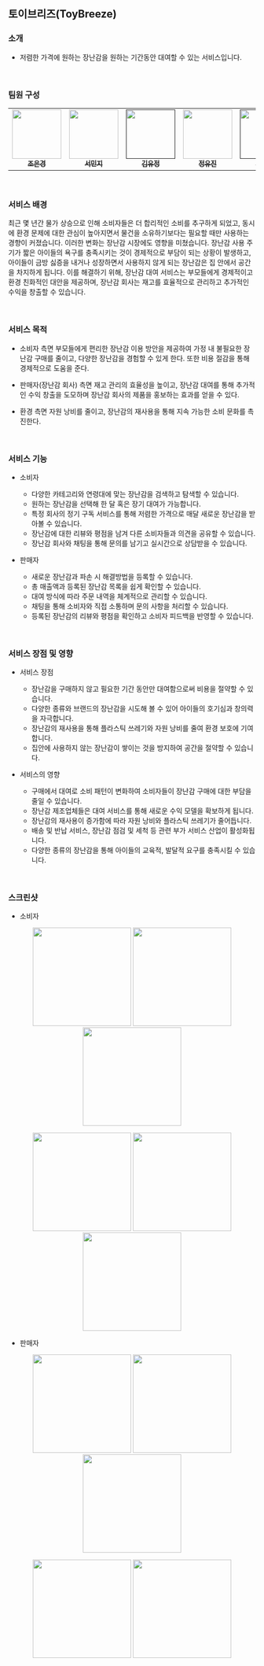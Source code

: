 ## 토이브리즈(ToyBreeze)

### 소개
- 저렴한 가격에 원하는 장난감을 원하는 기간동안 대여할 수 있는 서비스입니다. 

<br>

### 팀원 구성
<table>
  <tbody>
    <tr>
      <td align="center"><a href="https://github.com/eungyeong12"><img src="https://avatars.githubusercontent.com/u/108224432?v=4" width="100px;" alt=""/><br /><sub><b>조은경 </b></sub></a><br /></td>
      <td align="center"><a href="https://github.com/MinjiSeo16"><img src="https://avatars.githubusercontent.com/u/151079127?v=4" width="100px;" alt=""/><br /><sub><b>서민지 </b></sub></a><br /></td>
      <td align="center"><a href=""><img src="https://avatars.githubusercontent.com/u/172115050?v=4" width="100px;" alt=""/><br /><sub><b>김유정 </b></sub></a><br /></td>
      <td align="center"><a href="https://github.com/JeongYuu"><img src="https://avatars.githubusercontent.com/u/86427017?v=4" width="100px;" alt=""/><br /><sub><b>정유진 </b></sub></a><br /></td>
      <td align="center"><a href=""><img src="https://github.com/kyjlab" width="100px;" alt=""/><br /><sub><b>우상은 </b></sub></a><br /></td>
    </tr>
  </tbody>
</table>

<br>

### 서비스 배경
최근 몇 년간 물가 상승으로 인해 소비자들은 더 합리적인 소비를 추구하게 되었고, 동시에 환경 문제에 대한 관심이 높아지면서 물건을 소유하기보다는 필요할 때만 사용하는 경향이 커졌습니다. 이러한 변화는 장난감 시장에도 영향을 미쳤습니다. 장난감 사용 주기가 짧은 아이들의 욕구를 충족시키는 것이 경제적으로 부담이 되는 상황이 발생하고, 아이들이 금방 싫증을 내거나 성장하면서 사용하지 않게 되는 장난감은 집 안에서 공간을 차지하게 됩니다. 이를 해결하기 위해, 장난감 대여 서비스는 부모들에게 경제적이고 환경 친화적인 대안을 제공하며, 장난감 회사는 재고를 효율적으로 관리하고 추가적인 수익을 창출할 수 있습니다.

<br>

### 서비스 목적
- 소비자 측면
  부모들에게 편리한 장난감 이용 방안을 제공하여 가정 내 불필요한 장난감 구매를 줄이고, 다양한 장난감을 경험할 수 있게 한다. 또한 비용 절감을 통해 경제적으로 도움을 준다.

- 판매자(장난감 회사) 측면
  재고 관리의 효율성을 높이고, 장난감 대여를 통해 추가적인 수익 창출을 도모하며 장난감 회사의 제품을 홍보하는 효과를 얻을 수 있다. 

- 환경 측면
  자원 낭비를 줄이고, 장난감의 재사용을 통해 지속 가능한 소비 문화를 촉진한다.

<br>

### 서비스 기능

- 소비자 
    - 다양한 카테고리와 연령대에 맞는 장난감을 검색하고 탐색할 수 있습니다.
    - 원하는 장난감을 선택해 한 달 혹은 장기 대여가 가능합니다.
    - 특정 회사의 정기 구독 서비스를 통해 저렴한 가격으로 매달 새로운 장난감을 받아볼 수 있습니다.
    - 장난감에 대한 리뷰와 평점을 남겨 다른 소비자들과 의견을 공유할 수 있습니다.
    - 장난감 회사와 채팅을 통해 문의를 남기고 실시간으로 상담받을 수 있습니다.
    
- 판매자
    - 새로운 장난감과 파손 시 해결방법을 등록할 수 있습니다. 
    - 총 매출액과 등록된 장난감 목록을 쉽게 확인할 수 있습니다. 
    - 대여 방식에 따라 주문 내역을 체계적으로 관리할 수 있습니다. 
    - 채팅을 통해 소비자와 직접 소통하며 문의 사항을 처리할 수 있습니다. 
    - 등록된 장난감의 리뷰와 평점을 확인하고 소비자 피드백을 반영할 수 있습니다.

<br>

### 서비스 장점 및 영향

- 서비스 장점
    - 장난감을 구매하지 않고 필요한 기간 동안만 대여함으로써 비용을 절약할 수 있습니다.
    - 다양한 종류와 브랜드의 장난감을 시도해 볼 수 있어 아이들의 호기심과 창의력을 자극합니다.
    - 장난감의 재사용을 통해 플라스틱 쓰레기와 자원 낭비를 줄여 환경 보호에 기여합니다.
    - 집안에 사용하지 않는 장난감이 쌓이는 것을 방지하여 공간을 절약할 수 있습니다.

- 서비스의 영향
    - 구매에서 대여로 소비 패턴이 변화하여 소비자들이 장난감 구매에 대한 부담을 줄일 수 있습니다.
    - 장난감 제조업체들은 대여 서비스를 통해 새로운 수익 모델을 확보하게 됩니다.
    - 장난감의 재사용이 증가함에 따라 자원 낭비와 플라스틱 쓰레기가 줄어듭니다.
    - 배송 및 반납 서비스, 장난감 점검 및 세척 등 관련 부가 서비스 산업이 활성화됩니다.
    - 다양한 종류의 장난감을 통해 아이들의 교육적, 발달적 요구를 충족시킬 수 있습니다.

<br>

### 스크린샷

- 소비자

<p align="center">
  <img src="https://github.com/user-attachments/assets/4fc9907a-4c2c-46ff-935d-e013834fe635" width="200"/>
  <img src="https://github.com/user-attachments/assets/e0b1a2bc-553e-4968-83be-ee8e80e2f01e" width="200"/>
  <img src="https://github.com/user-attachments/assets/bd7b48b5-add2-45ab-890d-7910e2a7b7f3" width="200"/>
</p>
<p align="center">
  <img src="https://github.com/user-attachments/assets/e2b6c3a8-1e01-4e9e-aec1-500440f5b672" width="200"/>
  <img src="https://github.com/user-attachments/assets/3b1de523-6a65-4b02-8aaa-932893c50a9c" width="200"/>
  <img src="https://github.com/user-attachments/assets/3029d6ec-c250-4e66-aa61-b67ed5aefaeb" width="200"/>
</p>

- 판매자
<p align="center">
  <img src="https://github.com/user-attachments/assets/5873cf4c-d3bb-43c5-b8be-fc8d9ad5a64e" width="200"/>
  <img src="https://github.com/user-attachments/assets/79b0b460-05de-44e2-a950-17a1d9dd82a8" width="200"/>
  <img src="https://github.com/user-attachments/assets/b9056703-1c83-479d-be53-9613dd95e99f" width="200"/>
</p>
<p align="center">
  <img src="https://github.com/user-attachments/assets/68818261-418d-4d21-a9fa-9adcb7686daa" width="200"/>
  <img src="https://github.com/user-attachments/assets/1f917dfd-f396-4933-95df-0dade0bea991" width="200"/>
</p>
